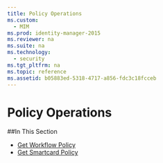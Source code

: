 ```yaml
---
title: Policy Operations
ms.custom: 
  - MIM
ms.prod: identity-manager-2015
ms.reviewer: na
ms.suite: na
ms.technology: 
  - security
ms.tgt_pltfrm: na
ms.topic: reference
ms.assetid: b05883ed-5318-4717-a856-fdc3c18fcceb
---
```

# Policy Operations

##In This Section

- [Get Workflow Policy](Get-Workflow-Policy.md)
- [Get Smartcard Policy](Get-Smartcard-Policy.md)
